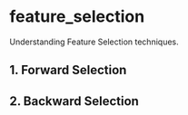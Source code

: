 # feature_selection
Understanding Feature Selection techniques.

## 1. Forward Selection

## 2. Backward Selection
